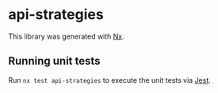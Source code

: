 # api-strategies

This library was generated with [Nx](https://nx.dev).

## Running unit tests

Run `nx test api-strategies` to execute the unit tests via [Jest](https://jestjs.io).
